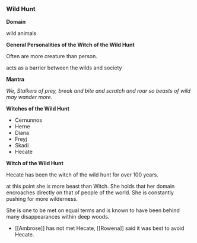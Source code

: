 ### **Wild Hunt**

**Domain**

wild animals

**General Personalities of the Witch of the Wild Hunt**

Often are more creature than person.

acts as a barrier between the wilds and society

**Mantra**

_We, Stalkers of prey, break and bite and scratch and roar so beasts of wild may wander more._

**Witches of the Wild Hunt**

- Cernunnos
- Herne
- Diana
- Freyj
- Skadi
- Hecate

**Witch of the Wild Hunt**

Hecate has been the witch of the wild hunt for over 100 years.

at this point she is more beast than Witch. She holds that her domain encroaches directly on that of people of the world. She is constantly pushing for more wilderness.

She is one to be met on equal terms and is known to have been behind many disappearances within deep woods.

- [[Ambrose]] has not met Hecate, [[Rowena]] said it was best to avoid Hecate.